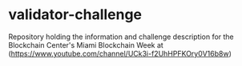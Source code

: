# validator-challenge
Repository holding the information and challenge description for the Blockchain Center's Miami Blockchain Week at (https://www.youtube.com/channel/UCk3i-f2UhHPFKOry0V16b8w)
